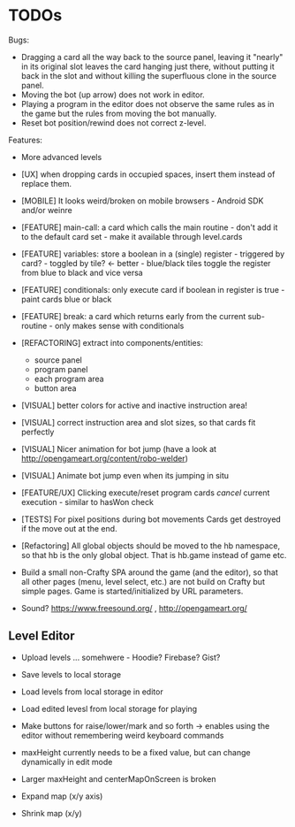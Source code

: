 TODOs
=====

Bugs:

* Dragging a card all the way back to the source panel, leaving it "nearly"
  in its original slot leaves the card hanging just there, without putting it
  back in the slot and without killing the superfluous clone in the source
  panel.
* Moving the bot (up arrow) does not work in editor.
* Playing a program in the editor does not observe the same rules as in the game
  but the rules from moving the bot manually.
* Reset bot position/rewind does not correct z-level.


Features:

* More advanced levels
* [UX] when dropping cards in occupied spaces, insert them instead of replace them.
* [MOBILE] It looks weird/broken on mobile browsers - Android SDK and/or weinre
* [FEATURE] main-call: a card which calls the main routine
            - don't add it to the default card set
            - make it available through level.cards
* [FEATURE] variables: store a boolean in a (single) register
            - triggered by card?
            - toggled by tile? <- better
            - blue/black tiles toggle the register from blue to black and vice versa
* [FEATURE] conditionals: only execute card if boolean in register is true
            - paint cards blue or black
* [FEATURE] break: a card which returns early from the current sub-routine
            - only makes sense with conditionals
* [REFACTORING] extract into components/entities:
    * source panel
    * program panel
    * each program area
    * button area
* [VISUAL] better colors for active and inactive instruction area!
* [VISUAL] correct instruction area and slot sizes, so that cards fit perfectly
* [VISUAL] Nicer animation for bot jump (have a look at http://opengameart.org/content/robo-welder)
* [VISUAL] Animate bot jump even when its jumping in situ
* [FEATURE/UX] Clicking execute/reset program cards *cancel* current execution - similar to hasWon check
* [TESTS] For pixel positions during bot movements
  Cards get destroyed if the move out at the end.
* [Refactoring] All global objects should be moved to the hb namespace, so that hb is the only global object. That is hb.game instead of game etc.
* Build a small non-Crafty SPA around the game (and the editor), so that all other pages (menu, level select, etc.) are not build on Crafty but simple pages. Game is started/initialized by URL parameters.

* Sound? https://www.freesound.org/ , http://opengameart.org/

Level Editor
------------

* Upload levels ... somehwere - Hoodie? Firebase? Gist?

* Save levels to local storage
* Load levels from local storage in editor
* Load edited levesl from local storage for playing

* Make buttons for raise/lower/mark and so forth -> enables using the editor without remembering weird keyboard commands
* maxHeight currently needs to be a fixed value, but can change dynamically in edit mode
* Larger maxHeight and centerMapOnScreen is broken
* Expand map (x/y axis)
* Shrink map (x/y)
